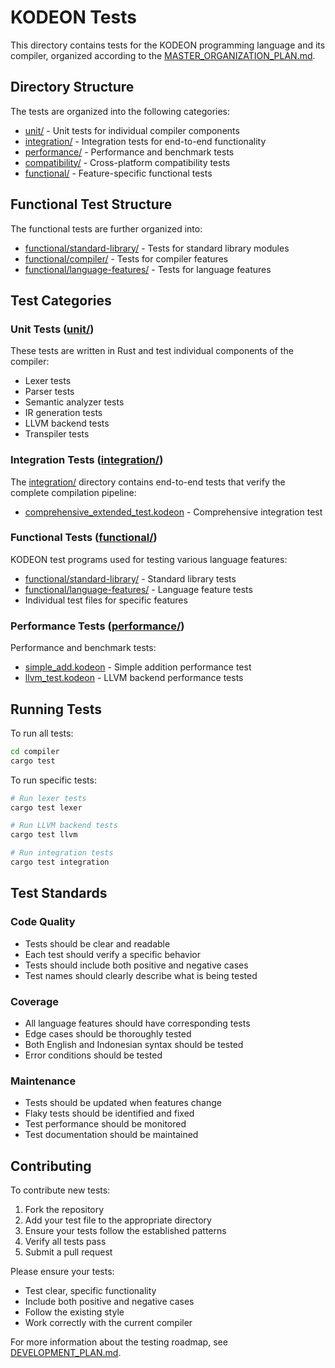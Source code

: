 # KODEON Tests

This directory contains tests for the KODEON programming language and its compiler, organized according to the [MASTER_ORGANIZATION_PLAN.md](../MASTER_ORGANIZATION_PLAN.md).

## Directory Structure

The tests are organized into the following categories:

-   [unit/](unit/) - Unit tests for individual compiler components
-   [integration/](integration/) - Integration tests for end-to-end functionality
-   [performance/](performance/) - Performance and benchmark tests
-   [compatibility/](compatibility/) - Cross-platform compatibility tests
-   [functional/](functional/) - Feature-specific functional tests

## Functional Test Structure

The functional tests are further organized into:

-   [functional/standard-library/](functional/standard-library/) - Tests for standard library modules
-   [functional/compiler/](functional/compiler/) - Tests for compiler features
-   [functional/language-features/](functional/language-features/) - Tests for language features

## Test Categories

### Unit Tests ([unit/](unit/))

These tests are written in Rust and test individual components of the compiler:

-   Lexer tests
-   Parser tests
-   Semantic analyzer tests
-   IR generation tests
-   LLVM backend tests
-   Transpiler tests

### Integration Tests ([integration/](integration/))

The [integration/](integration/) directory contains end-to-end tests that verify the complete compilation pipeline:

-   [comprehensive_extended_test.kodeon](integration/comprehensive_extended_test.kodeon) - Comprehensive integration test

### Functional Tests ([functional/](functional/))

KODEON test programs used for testing various language features:

-   [functional/standard-library/](functional/standard-library/) - Standard library tests
-   [functional/language-features/](functional/language-features/) - Language feature tests
-   Individual test files for specific features

### Performance Tests ([performance/](performance/))

Performance and benchmark tests:

-   [simple_add.kodeon](performance/simple_add.kodeon) - Simple addition performance test
-   [llvm_test.kodeon](performance/llvm_test.kodeon) - LLVM backend performance tests

## Running Tests

To run all tests:

```bash
cd compiler
cargo test
```

To run specific tests:

```bash
# Run lexer tests
cargo test lexer

# Run LLVM backend tests
cargo test llvm

# Run integration tests
cargo test integration
```

## Test Standards

### Code Quality

-   Tests should be clear and readable
-   Each test should verify a specific behavior
-   Tests should include both positive and negative cases
-   Test names should clearly describe what is being tested

### Coverage

-   All language features should have corresponding tests
-   Edge cases should be thoroughly tested
-   Both English and Indonesian syntax should be tested
-   Error conditions should be tested

### Maintenance

-   Tests should be updated when features change
-   Flaky tests should be identified and fixed
-   Test performance should be monitored
-   Test documentation should be maintained

## Contributing

To contribute new tests:

1. Fork the repository
2. Add your test file to the appropriate directory
3. Ensure your tests follow the established patterns
4. Verify all tests pass
5. Submit a pull request

Please ensure your tests:

-   Test clear, specific functionality
-   Include both positive and negative cases
-   Follow the existing style
-   Work correctly with the current compiler

For more information about the testing roadmap, see [DEVELOPMENT_PLAN.md](DEVELOPMENT_PLAN.md).
